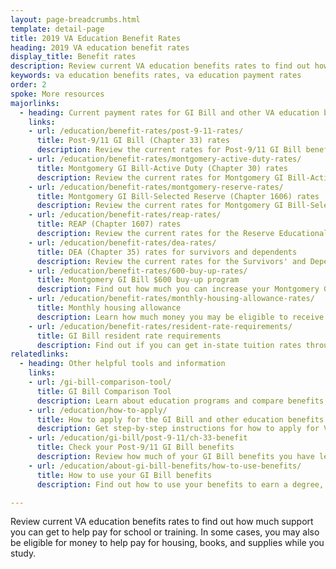 ```yaml
---
layout: page-breadcrumbs.html
template: detail-page
title: 2019 VA Education Benefit Rates
heading: 2019 VA education benefit rates
display_title: Benefit rates
description: Review current VA education benefits rates to find out how much support you can get to help pay for school or training. In some cases, you may also be eligible for money to help pay for housing, books, and supplies while you study.
keywords: va education benefits rates, va education payment rates
order: 2
spoke: More resources
majorlinks:
  - heading: Current payment rates for GI Bill and other VA education benefits
    links:
    - url: /education/benefit-rates/post-9-11-rates/
      title: Post-9/11 GI Bill (Chapter 33) rates
      description: Review the current rates for Post-9/11 GI Bill benefits. These rates also apply to the Fry Scholarship.
    - url: /education/benefit-rates/montgomery-active-duty-rates/
      title: Montgomery GI Bill-Active Duty (Chapter 30) rates
      description: Review the current rates for Montgomery GI Bill-Active Duty (MGIB-AD) benefits.
    - url: /education/benefit-rates/montgomery-reserve-rates/
      title: Montgomery GI Bill-Selected Reserve (Chapter 1606) rates
      description: Review the current rates for Montgomery GI Bill-Selected Reserve (MGIB-SR) benefits.
    - url: /education/benefit-rates/reap-rates/
      title: REAP (Chapter 1607) rates
      description: Review the current rates for the Reserve Educational Assistance Program (REAP).
    - url: /education/benefit-rates/dea-rates/
      title: DEA (Chapter 35) rates for survivors and dependents
      description: Review the current rates for the Survivors' and Dependents' Educational Assistance Program (DEA). 
    - url: /education/benefit-rates/600-buy-up-rates/
      title: Montgomery GI Bill $600 buy-up program
      description: Find out how much you can increase your Montgomery GI Bill or REAP monthly payments when you buy into this program.
    - url: /education/benefit-rates/monthly-housing-allowance-rates/
      title: Monthly housing allowance
      description: Learn how much money you may be eligible to receive each month to help pay for housing under the Post-9/11 GI Bill.
    - url: /education/benefit-rates/resident-rate-requirements/
      title: GI Bill resident rate requirements
      description: Find out if you can get in-state tuition rates through the Post-9/11 GI Bill or Montgomery GI Bill-Active Duty.
relatedlinks:
  - heading: Other helpful tools and information
    links:
    - url: /gi-bill-comparison-tool/
      title: GI Bill Comparison Tool
      description: Learn about education programs and compare benefits by school.
    - url: /education/how-to-apply/
      title: How to apply for the GI Bill and other education benefits
      description: Get step-by-step instructions for how to apply for VA education benefits as a Veteran, service member, or eligible family member.
    - url: /education/gi-bill/post-9-11/ch-33-benefit
      title: Check your Post-9/11 GI Bill benefits
      description: Review how much of your GI Bill benefits you have left to help pay for school or training.     
    - url: /education/about-gi-bill-benefits/how-to-use-benefits/
      title: How to use your GI Bill benefits 
      description: Find out how to use your benefits to earn a degree, train for a specific trade, or work toward other career goals.

---
```


<div class="va-introtext">

Review current VA education benefits rates to find out how much support you can get to help pay for school or training. In some cases, you may also be eligible for money to help pay for housing, books, and supplies while you study.

</div>
